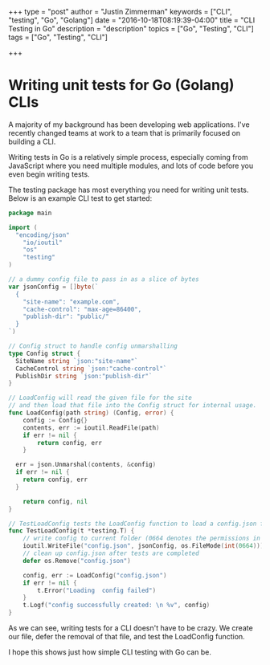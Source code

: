 +++
type = "post"
author = "Justin Zimmerman"
keywords = ["CLI", "testing", "Go", "Golang"]
date = "2016-10-18T08:19:39-04:00"
title = "CLI Testing in Go"
description = "description"
topics = ["Go", "Testing", "CLI"]
tags = ["Go", "Testing", "CLI"]

+++

# Writing unit tests for Go (Golang) CLIs

A majority of my background has been developing web applications. I've recently changed teams at work to a team that is primarily focused on building a CLI.

Writing tests in Go is a relatively simple process, especially coming from JavaScript where you need multiple modules, and lots of code before you even begin writing tests.

The testing package has most everything you need for writing unit tests. Below is an example CLI test to get started:

```go
package main

import (
  "encoding/json"
	"io/ioutil"
	"os"
	"testing"
)

// a dummy config file to pass in as a slice of bytes
var jsonConfig = []byte(`
  {
    "site-name": "example.com",
    "cache-control": "max-age=86400",
    "publish-dir": "public/"
  }
`)

// Config struct to handle config unmarshalling
type Config struct {
  SiteName string `json:"site-name"`
  CacheControl string `json:"cache-control"`
  PublishDir string `json:"publish-dir"`
}

// LoadConfig will read the given file for the site
// and then load that file into the Config struct for internal usage.
func LoadConfig(path string) (Config, error) {
	config := Config{}
	contents, err := ioutil.ReadFile(path)
	if err != nil {
		return config, err
	}

  err = json.Unmarshal(contents, &config)
  if err != nil {
    return config, err
  }

	return config, nil
}

// TestLoadConfig tests the LoadConfig function to load a config.json file
func TestLoadConfig(t *testing.T) {
	// write config to current folder (0664 denotes the permissions in octal notation)
	ioutil.WriteFile("config.json", jsonConfig, os.FileMode(int(0664)))
	// clean up config.json after tests are completed
	defer os.Remove("config.json")

	config, err := LoadConfig("config.json")
	if err != nil {
		t.Error("Loading  config failed")
	}
	t.Logf("config successfully created: \n %v", config)
}
```

As we can see, writing tests for a CLI doesn't have to be crazy. We create our file, defer the removal of that file, and test the LoadConfig function.

I hope this shows just how simple CLI testing with Go can be.
